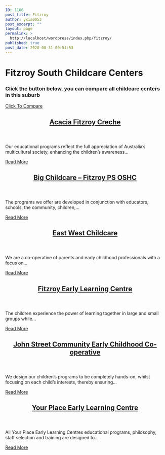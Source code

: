 ```yaml
---
ID: 1166
post_title: Fitzroy
author: yxia0053
post_excerpt: ""
layout: page
permalink: >
  http://localhost/wordpress/index.php/fitzroy/
published: true
post_date: 2020-08-31 00:54:53
---
```

<h1>Fitzroy South Childcare Centers</h1>		
			<h3>Click the button below, you can compare all childcare centers in this suburb</h3>		
			<a href="http://www.openupkids.tk/?page_id=964" role="button">
						Click To Compare
					</a>
                <article data-id="660">
                            <header><h2><a
                href="http://www.openupkids.tk/?p=660"
                title="Acacia Fitzroy Creche"
                >Acacia Fitzroy Creche</a></h2></header>
                <p>Our educational programs reflect the full appreciation of Australia’s multicultural society, enhancing the children’s awareness...</p><a
                    href="http://www.openupkids.tk/?p=660"
                    >Read More</a>
                    </article><article data-id="687">
                            <header><h2><a
                href="http://www.openupkids.tk/?p=687"
                title="Big Childcare &#8211; Fitzroy PS OSHC"
                >Big Childcare &#8211; Fitzroy PS OSHC</a></h2></header>
                <p>The programs we offer are developed in conjunction with educators, schools, the community, children,...</p><a
                    href="http://www.openupkids.tk/?p=687"
                    >Read More</a>
                    </article><article data-id="659">
                            <header><h2><a
                href="http://www.openupkids.tk/?p=659"
                title="East West Childcare"
                >East West Childcare</a></h2></header>
                <p>We are a co-operative of parents and early childhood professionals with a focus on...</p><a
                    href="http://www.openupkids.tk/?p=659"
                    >Read More</a>
                    </article><article data-id="686">
                            <header><h2><a
                href="http://www.openupkids.tk/?p=686"
                title="Fitzroy Early Learning Centre"
                >Fitzroy Early Learning Centre</a></h2></header>
                <p>The children experience the power of learning together in large and small groups while...</p><a
                    href="http://www.openupkids.tk/?p=686"
                    >Read More</a>
                    </article><article data-id="658">
                            <header><h2><a
                href="http://www.openupkids.tk/?p=658"
                title="John Street Community Early Childhood Co-operative"
                >John Street Community Early Childhood Co-operative</a></h2></header>
                <p>We design our children’s programs to be completely hands-on, whilst focusing on each child’s interests, thereby ensuring...</p><a
                    href="http://www.openupkids.tk/?p=658"
                    >Read More</a>
                    </article><article data-id="679">
                            <header><h2><a
                href="http://www.openupkids.tk/?p=679"
                title="Your Place Early Learning Centre"
                >Your Place Early Learning Centre</a></h2></header>
                <p>All Your Place Early Learning Centres educational programs, philosophy, staff selection and training are designed to...</p><a
                    href="http://www.openupkids.tk/?p=679"
                    >Read More</a>
                    </article>